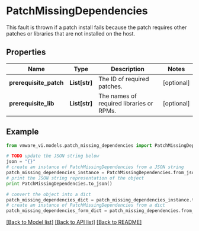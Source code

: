 # PatchMissingDependencies

This fault is thrown if a patch install fails because the patch requires other patches or libraries that are not installed on the host. 

## Properties
Name | Type | Description | Notes
------------ | ------------- | ------------- | -------------
**prerequisite_patch** | **List[str]** | The ID of required patches.  | [optional] 
**prerequisite_lib** | **List[str]** | The names of required libraries or RPMs.  | [optional] 

## Example

```python
from vmware_vi.models.patch_missing_dependencies import PatchMissingDependencies

# TODO update the JSON string below
json = "{}"
# create an instance of PatchMissingDependencies from a JSON string
patch_missing_dependencies_instance = PatchMissingDependencies.from_json(json)
# print the JSON string representation of the object
print PatchMissingDependencies.to_json()

# convert the object into a dict
patch_missing_dependencies_dict = patch_missing_dependencies_instance.to_dict()
# create an instance of PatchMissingDependencies from a dict
patch_missing_dependencies_form_dict = patch_missing_dependencies.from_dict(patch_missing_dependencies_dict)
```
[[Back to Model list]](../README.md#documentation-for-models) [[Back to API list]](../README.md#documentation-for-api-endpoints) [[Back to README]](../README.md)


